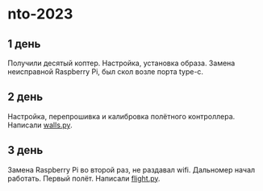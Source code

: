 # nto-2023
## 1 день
Получили десятый коптер. Настройка, установка образа. Замена неисправной Raspberry Pi, был скол возле порта type-c.

##  2 день
Настройка, перепрошивка и калибровка полётного контроллера. Написали [walls.py](https://github.com/Arseniyyy/nto-2023/blob/main/walls.py).

## 3 день
Замена Raspberry Pi во второй раз, не раздавал wifi. Дальномер начал работать. Первый полёт. Написали [flight.py](https://github.com/Arseniyyy/nto-2023/blob/main/flight.py).